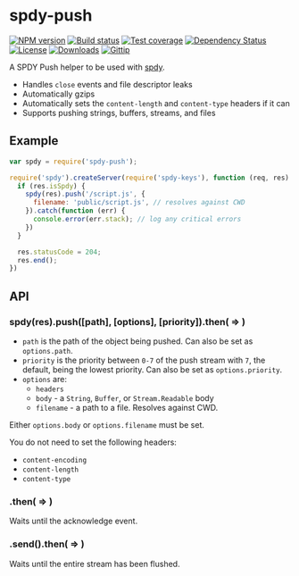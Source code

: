 
# spdy-push

[![NPM version][npm-image]][npm-url]
[![Build status][travis-image]][travis-url]
[![Test coverage][coveralls-image]][coveralls-url]
[![Dependency Status][david-image]][david-url]
[![License][license-image]][license-url]
[![Downloads][downloads-image]][downloads-url]
[![Gittip][gittip-image]][gittip-url]

A SPDY Push helper to be used with [spdy](https://github.com/indutny/node-spdy).

- Handles `close` events and file descriptor leaks
- Automatically gzips
- Automatically sets the `content-length` and `content-type` headers if it can
- Supports pushing strings, buffers, streams, and files

## Example

```js
var spdy = require('spdy-push');

require('spdy').createServer(require('spdy-keys'), function (req, res) {
  if (res.isSpdy) {
    spdy(res).push('/script.js', {
      filename: 'public/script.js', // resolves against CWD
    }).catch(function (err) {
      console.error(err.stack); // log any critical errors
    })
  }

  res.statusCode = 204;
  res.end();
})
```

## API

### spdy(res).push([path], [options], [priority]).then( => )

- `path` is the path of the object being pushed.
  Can also be set as `options.path`.
- `priority` is the priority between `0-7` of the push stream
  with `7`, the default, being the lowest priority.
  Can also be set as `options.priority`.
- `options` are:
  - `headers`
  - `body` - a `String`, `Buffer`, or `Stream.Readable` body
  - `filename` - a path to a file. Resolves against CWD.

Either `options.body` or `options.filename` must be set.

You do not need to set the following headers:

- `content-encoding`
- `content-length`
- `content-type`

### .then( => )

Waits until the acknowledge event.

### .send().then( => )

Waits until the entire stream has been flushed.

[npm-image]: https://img.shields.io/npm/v/spdy-push.svg?style=flat-square
[npm-url]: https://npmjs.org/package/spdy-push
[github-tag]: http://img.shields.io/github/tag/jshttp/spdy-push.svg?style=flat-square
[github-url]: https://github.com/jshttp/spdy-push/tags
[travis-image]: https://img.shields.io/travis/jshttp/spdy-push.svg?style=flat-square
[travis-url]: https://travis-ci.org/jshttp/spdy-push
[coveralls-image]: https://img.shields.io/coveralls/jshttp/spdy-push.svg?style=flat-square
[coveralls-url]: https://coveralls.io/r/jshttp/spdy-push?branch=master
[david-image]: http://img.shields.io/david/jshttp/spdy-push.svg?style=flat-square
[david-url]: https://david-dm.org/jshttp/spdy-push
[license-image]: http://img.shields.io/npm/l/spdy-push.svg?style=flat-square
[license-url]: LICENSE
[downloads-image]: http://img.shields.io/npm/dm/spdy-push.svg?style=flat-square
[downloads-url]: https://npmjs.org/package/spdy-push
[gittip-image]: https://img.shields.io/gittip/jonathanong.svg?style=flat-square
[gittip-url]: https://www.gittip.com/jonathanong/
